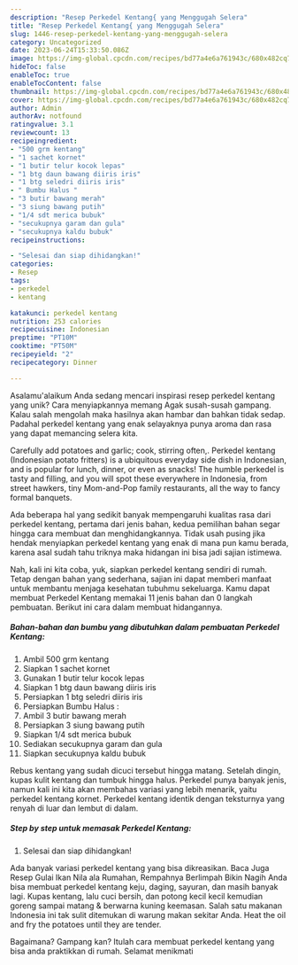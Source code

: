 ```yaml
---
description: "Resep Perkedel Kentang{ yang Menggugah Selera"
title: "Resep Perkedel Kentang{ yang Menggugah Selera"
slug: 1446-resep-perkedel-kentang-yang-menggugah-selera
category: Uncategorized
date: 2023-06-24T15:33:50.086Z
image: https://img-global.cpcdn.com/recipes/bd77a4e6a761943c/680x482cq70/perkedel-kentang-foto-resep-utama.jpg
hideToc: false
enableToc: true
enableTocContent: false
thumbnail: https://img-global.cpcdn.com/recipes/bd77a4e6a761943c/680x482cq70/perkedel-kentang-foto-resep-utama.jpg
cover: https://img-global.cpcdn.com/recipes/bd77a4e6a761943c/680x482cq70/perkedel-kentang-foto-resep-utama.jpg
author: Admin
authorAv: notfound
ratingvalue: 3.1
reviewcount: 13
recipeingredient:
- "500 grm kentang"
- "1 sachet kornet"
- "1 butir telur kocok lepas"
- "1 btg daun bawang diiris iris"
- "1 btg seledri diiris iris"
- " Bumbu Halus "
- "3 butir bawang merah"
- "3 siung bawang putih"
- "1/4 sdt merica bubuk"
- "secukupnya garam dan gula"
- "secukupnya kaldu bubuk"
recipeinstructions:

- "Selesai dan siap dihidangkan!"
categories:
- Resep
tags:
- perkedel
- kentang

katakunci: perkedel kentang 
nutrition: 253 calories
recipecuisine: Indonesian
preptime: "PT10M"
cooktime: "PT50M"
recipeyield: "2"
recipecategory: Dinner

---
```



Asalamu'alaikum Anda sedang mencari inspirasi resep perkedel kentang yang unik? Cara menyiapkannya memang Agak susah-susah gampang. Kalau salah mengolah maka hasilnya akan hambar dan bahkan tidak sedap. Padahal perkedel kentang yang enak selayaknya punya aroma dan rasa yang dapat memancing selera kita.


Carefully add potatoes and garlic; cook, stirring often,. Perkedel kentang (Indonesian potato fritters) is a ubiquitous everyday side dish in Indonesian, and is popular for lunch, dinner, or even as snacks! The humble perkedel is tasty and filling, and you will spot these everywhere in Indonesia, from street hawkers, tiny Mom-and-Pop family restaurants, all the way to fancy formal banquets.

Ada beberapa hal yang sedikit banyak mempengaruhi kualitas rasa dari perkedel kentang, pertama dari jenis bahan, kedua pemilihan bahan segar hingga cara membuat dan menghidangkannya. Tidak usah pusing jika hendak menyiapkan perkedel kentang yang enak di mana pun kamu berada, karena asal sudah tahu triknya maka hidangan ini bisa jadi sajian istimewa.


Nah, kali ini kita coba, yuk, siapkan perkedel kentang sendiri di rumah. Tetap dengan bahan yang sederhana, sajian ini dapat memberi manfaat untuk membantu menjaga kesehatan tubuhmu sekeluarga. Kamu dapat membuat Perkedel Kentang memakai 11 jenis bahan dan 0 langkah pembuatan. Berikut ini cara dalam membuat hidangannya.

<!--inarticleads1-->

##### Bahan-bahan dan bumbu yang dibutuhkan dalam pembuatan Perkedel Kentang:

1. Ambil 500 grm kentang
1. Siapkan 1 sachet kornet
1. Gunakan 1 butir telur kocok lepas
1. Siapkan 1 btg daun bawang diiris iris
1. Persiapkan 1 btg seledri diiris iris
1. Persiapkan  Bumbu Halus :
1. Ambil 3 butir bawang merah
1. Persiapkan 3 siung bawang putih
1. Siapkan 1/4 sdt merica bubuk
1. Sediakan secukupnya garam dan gula
1. Siapkan secukupnya kaldu bubuk


Rebus kentang yang sudah dicuci tersebut hingga matang. Setelah dingin, kupas kulit kentang dan tumbuk hingga halus. Perkedel punya banyak jenis, namun kali ini kita akan membahas variasi yang lebih menarik, yaitu perkedel kentang kornet. Perkedel kentang identik dengan teksturnya yang renyah di luar dan lembut di dalam. 

<!--inarticleads2-->

##### Step by step untuk memasak Perkedel Kentang:


1. Selesai dan siap dihidangkan!

Ada banyak variasi perkedel kentang yang bisa dikreasikan. Baca Juga Resep Gulai Ikan Nila ala Rumahan, Rempahnya Berlimpah Bikin Nagih Anda bisa membuat perkedel kentang keju, daging, sayuran, dan masih banyak lagi. Kupas kentang, lalu cuci bersih, dan potong kecil kecil kemudian goreng sampai matang &amp; berwarna kuning keemasan. Salah satu makanan Indonesia ini tak sulit ditemukan di warung makan sekitar Anda. Heat the oil and fry the potatoes until they are tender. 

Bagaimana? Gampang kan? Itulah cara membuat perkedel kentang yang bisa anda praktikkan di rumah. Selamat menikmati
